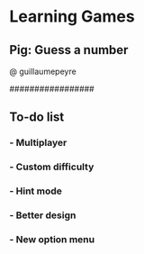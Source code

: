 # Learning Games
## Pig: Guess a number

@ guillaumepeyre

#################

## To-do list
### - Multiplayer
### - Custom difficulty
### - Hint mode
### - Better design
### - New option menu